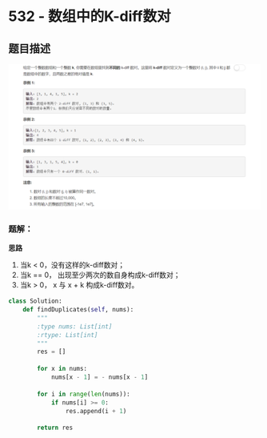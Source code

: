 # 532 - 数组中的K-diff数对

## 题目描述
![problem](images/532.png)


### 题解：
**思路**  
1. 当k < 0，没有这样的k-diff数对；
2. 当k == 0， 出现至少两次的数自身构成k-diff数对；
3. 当k > 0， x 与 x + k 构成k-diff数对。

```python
class Solution:
    def findDuplicates(self, nums):
        """
        :type nums: List[int]
        :rtype: List[int]
        """
        res = []

        for x in nums:
        	nums[x - 1] = - nums[x - 1]

        for i in range(len(nums)):
        	if nums[i] >= 0:
        		res.append(i + 1)

        return res
```